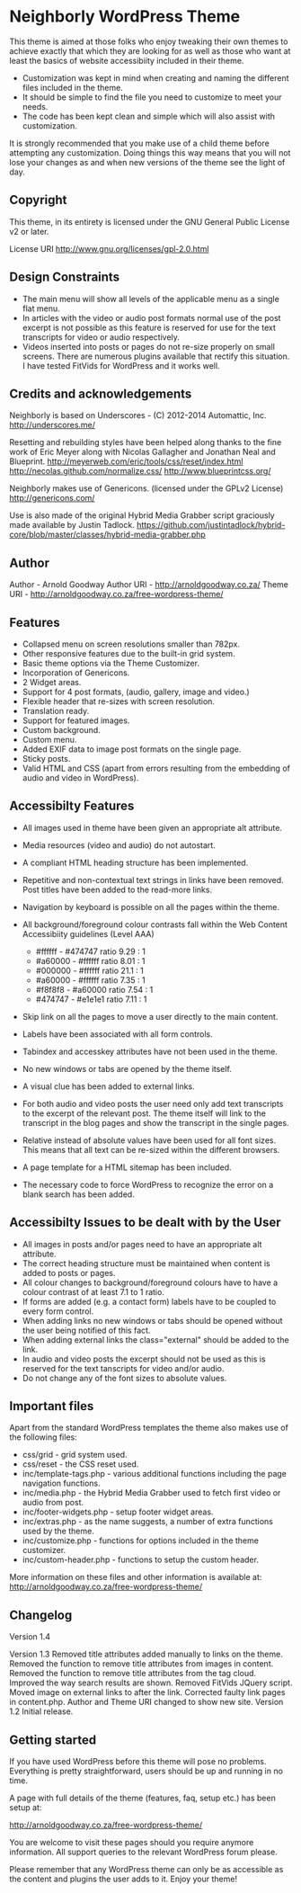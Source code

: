 Neighborly WordPress Theme
========================
This theme is aimed at those folks who enjoy tweaking their own themes to achieve exactly that which 
they are looking for as well as those who want at least the basics of website accessibiity included 
in their theme.

*	Customization was kept in mind when creating and naming the different files included in the theme. 
*	It should be simple to find the file you need to customize to meet your needs. 
*	The code has been kept clean and simple which will also assist with customization.

It is strongly recommended that you make use of a child theme before attempting any customization. 
Doing things this way means that you will not lose your changes as and when new versions of the 
theme see the light of day.

Copyright
---------
This theme, in its entirety is licensed under the GNU General Public License v2 or later.

License URI	http://www.gnu.org/licenses/gpl-2.0.html

Design Constraints
------------------
*	The main menu will show all levels of the applicable menu as a single flat menu.
*	In articles with the video or audio post formats normal use of the post excerpt is not possible as 
	this feature is reserved for use for the text transcripts for video or audio respectively.
*	Videos inserted into posts or pages do not re-size properly on small screens. There are numerous plugins available that rectify this situation. I have tested FitVids for WordPress and it works well.

Credits and acknowledgements
----------------------------
Neighborly is based on Underscores - (C) 2012-2014 Automattic, Inc.
http://underscores.me/

Resetting and rebuilding styles have been helped along thanks to the fine work of Eric Meyer 
along with Nicolas Gallagher and Jonathan Neal and Blueprint.
http://meyerweb.com/eric/tools/css/reset/index.html
http://necolas.github.com/normalize.css/
http://www.blueprintcss.org/

Neighborly makes use of Genericons. (licensed under the GPLv2 License)
http://genericons.com/

Use is also made of the original Hybrid Media Grabber script graciously made available by Justin Tadlock.
https://github.com/justintadlock/hybrid-core/blob/master/classes/hybrid-media-grabber.php

Author
------
Author - Arnold Goodway
Author URI - http://arnoldgoodway.co.za/
Theme URI - http://arnoldgoodway.co.za/free-wordpress-theme/

Features
--------
*	Collapsed menu on screen resolutions smaller than 782px.
*	Other responsive features due to the built-in grid system.
*	Basic theme options via the Theme Customizer.
*	Incorporation of Genericons.
*	2 Widget areas.
*	Support for 4 post formats, (audio, gallery, image and video.)
*	Flexible header that re-sizes with screen resolution.
*	Translation ready.
*	Support for featured images.
*	Custom background.
*	Custom menu.
* 	Added EXIF data to image post formats on the single page.
*	Sticky posts.
*	Valid HTML and CSS (apart from errors resulting from the embedding of audio and video in WordPress).

Accessibilty Features
---------------------
*	All images used in theme have been given an appropriate alt attribute.
*	Media resources (video and audio) do not autostart.
* 	A compliant HTML heading structure has been implemented.
*	Repetitive and non-contextual text strings in links have been removed. Post titles have been added to the
	read-more links.
*	Navigation by keyboard is possible on all the pages within the theme.
*	All background/foreground colour contrasts fall within the Web Content Accessibiity guidelines
	(Level AAA)
	
	*	#ffffff - #474747 ratio 9.29 : 1
	*	#a60000 - #ffffff ratio 8.01 : 1
	*	#000000 - #ffffff ratio 21.1 : 1
	* 	#a60000 - #ffffff ratio 7.35 : 1
	* 	#f8f8f8 - #a60000 ratio 7.54 : 1
	*	#474747 - #e1e1e1 ratio 7.11 : 1

*	Skip link on all the pages to move a user directly to the main content.
*	Labels have been associated with all form controls.
*	Tabindex and accesskey attributes have not been used in the theme.
*	No new windows or tabs are opened by the theme itself.
* 	A visual clue has been added to external links.
*	For both audio and video posts the user need only add text transcripts to the 
	excerpt of the relevant post. The theme itself will link to the transcript 
	in the blog pages and show the transcript in the single pages.
*	Relative instead of absolute values have been used for all font sizes. This means 
	that all text can be re-sized within the different browsers.
*	A page template for a HTML sitemap has been included.
*	The necessary code to force WordPress to recognize the error on a blank search has been added.

Accessibilty Issues to be dealt with by the User
------------------------------------------------
*	All images in posts and/or pages need to have an appropriate alt attribute.
*	The correct heading structure must be maintained when content is added to posts or pages.
*	All colour changes to background/foreground colours have to have a colour contrast of at least 
	7.1 to 1 ratio.
*	If forms are added (e.g. a contact form) labels have to be coupled to every form control.
*	When adding links no new windows or tabs should be opened without the user being notified 
	of this fact.
*	When adding external links the class="external" should be added to the link.
*	In audio and video posts the excerpt should not be used as this is reserved for 
	the text tanscripts for video and/or audio.
*	Do not change any of the font sizes to absolute values.

Important files
---------------
Apart from the standard WordPress templates the theme also makes use of the following files:

*	css/grid - grid system used.
*	css/reset - the CSS reset used.
*	inc/template-tags.php - various additional functions including the page navigation functions.
*	inc/media.php - the Hybrid Media Grabber used to fetch first video or audio from post.
*	inc/footer-widgets.php - setup footer widget areas.
*	inc/extras.php - as the name suggests, a number of extra functions used by the theme.
*	inc/customize.php - functions for options included in the theme customizer.
*	inc/custom-header.php - functions to setup the custom header.

More information on these files and other information is available at:
http://arnoldgoodway.co.za/free-wordpress-theme/

Changelog
---------
Version 1.4

Version 1.3
Removed title attributes added manually to links on the theme.
Removed the function to remove title attributes from images in content.
Removed the function to remove title attributes from the tag cloud.
Improved the way search results are shown.
Removed FitVids JQuery script.
Moved image on external links to after the link.
Corrected faulty link pages in content.php.
Author and Theme URI changed to show new site.
Version 1.2 
Initial release.

Getting started
---------------
If you have used WordPress before this theme will pose no problems. Everything is pretty straightforward,
users should be up and running in no time.

A page with full details of the theme (features, faq, setup etc.) has been setup at: 

http://arnoldgoodway.co.za/free-wordpress-theme/

You are welcome to visit these pages should you require anymore information.
All support queries to the relevant WordPress forum please.

Please remember that any WordPress theme can only be as accessible as the content and plugins
the user adds to it. Enjoy your theme!

